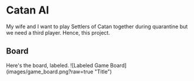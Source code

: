 # Catan AI
My wife and I want to play Settlers of Catan together during quarantine but we need a third player. Hence, this project.

## Board
Here's the board, labeled.
![Labeled Game Board](images/game_board.png?raw=true \"Title\")
